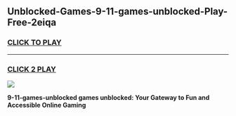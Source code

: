 
## Unblocked-Games-9-11-games-unblocked-Play-Free-2eiqa
<h3>
<a href="https://premium76.site?title=9-11-games-unblocked&ref=18A1">CLICK TO PLAY</a></h3>
<hr>

<h3>
<a href="https://premium76.site?title=9-11-games-unblocked&ref=18A1">CLICK 2 PLAY</a>
  
</h3>

<a href="https://premium76.site?title=9-11-games-unblocked&ref=18A1"><img src="https://clearcache.store/games.png"></a>


**9-11-games-unblocked games unblocked: Your Gateway to Fun and Accessible Online Gaming**
